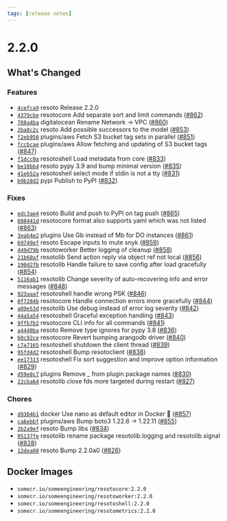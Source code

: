```yaml
---
tags: [release notes]
---
```


# 2.2.0

## What's Changed

### Features

- [`4cefca9`](https://github.com/someengineering/resoto/commit/4cefca9) <span class="badge badge--secondary">resoto</span> Release 2.2.0
- [`4379cbe`](https://github.com/someengineering/resoto/commit/4379cbe) <span class="badge badge--secondary">resotocore</span> Add separate sort and limit commands ([#862](https://github.com/someengineering/resoto/pull/862))
- [`788a4ba`](https://github.com/someengineering/resoto/commit/788a4ba) <span class="badge badge--secondary">digitalocean</span> Rename Network -> VPC ([#860](https://github.com/someengineering/resoto/pull/860))
- [`2ba8c2c`](https://github.com/someengineering/resoto/commit/2ba8c2c) <span class="badge badge--secondary">resoto</span> Add possible successors to the model ([#853](https://github.com/someengineering/resoto/pull/853))
- [`f2eb950`](https://github.com/someengineering/resoto/commit/f2eb950) <span class="badge badge--secondary">plugins/aws</span> Fetch S3 bucket tag sets in parallel ([#851](https://github.com/someengineering/resoto/pull/851))
- [`fccbcae`](https://github.com/someengineering/resoto/commit/fccbcae) <span class="badge badge--secondary">plugins/aws</span> Allow fetching and updating of S3 bucket tags ([#847](https://github.com/someengineering/resoto/pull/847))
- [`f1dcc0a`](https://github.com/someengineering/resoto/commit/f1dcc0a) <span class="badge badge--secondary">resotoshell</span> Load metadata from core ([#833](https://github.com/someengineering/resoto/pull/833))
- [`be10bb4`](https://github.com/someengineering/resoto/commit/be10bb4) <span class="badge badge--secondary">resoto</span> pypy 3.9 and bump minimal version ([#835](https://github.com/someengineering/resoto/pull/835))
- [`41e652a`](https://github.com/someengineering/resoto/commit/41e652a) <span class="badge badge--secondary">resotoshell</span> select mode if stdin is not a tty ([#831](https://github.com/someengineering/resoto/pull/831))
- [`b9b28d2`](https://github.com/someengineering/resoto/commit/b9b28d2) <span class="badge badge--secondary">pypi</span> Publish to PyPI ([#832](https://github.com/someengineering/resoto/pull/832))

### Fixes

- [`edc3ae4`](https://github.com/someengineering/resoto/commit/edc3ae4) <span class="badge badge--secondary">resoto</span> Build and push to PyPI on tag push ([#865](https://github.com/someengineering/resoto/pull/865))
- [`080441d`](https://github.com/someengineering/resoto/commit/080441d) <span class="badge badge--secondary">resotocore</span> format also supports yaml which was not listed ([#863](https://github.com/someengineering/resoto/pull/863))
- [`3eab4e2`](https://github.com/someengineering/resoto/commit/3eab4e2) <span class="badge badge--secondary">plugins</span> Use Gb instead of Mb for DO instances ([#861](https://github.com/someengineering/resoto/pull/861))
- [`69749ef`](https://github.com/someengineering/resoto/commit/69749ef) <span class="badge badge--secondary">resoto</span> Escape inputs to mute snyk ([#859](https://github.com/someengineering/resoto/pull/859))
- [`449d79b`](https://github.com/someengineering/resoto/commit/449d79b) <span class="badge badge--secondary">resotoworker</span> Better logging of cleanup ([#858](https://github.com/someengineering/resoto/pull/858))
- [`21b60af`](https://github.com/someengineering/resoto/commit/21b60af) <span class="badge badge--secondary">resotolib</span> Send action reply via object ref not local ([#856](https://github.com/someengineering/resoto/pull/856))
- [`190d2fb`](https://github.com/someengineering/resoto/commit/190d2fb) <span class="badge badge--secondary">resotolib</span> Handle failure to save config after load gracefully ([#854](https://github.com/someengineering/resoto/pull/854))
- [`5116ab1`](https://github.com/someengineering/resoto/commit/5116ab1) <span class="badge badge--secondary">resotolib</span> Change severity of auto-recovering info and error messages ([#848](https://github.com/someengineering/resoto/pull/848))
- [`923aaaf`](https://github.com/someengineering/resoto/commit/923aaaf) <span class="badge badge--secondary">resotoshell</span> handle wrong PSK ([#846](https://github.com/someengineering/resoto/pull/846))
- [`0f7284b`](https://github.com/someengineering/resoto/commit/0f7284b) <span class="badge badge--secondary">resotocore</span> Handle connection errors more gracefully ([#844](https://github.com/someengineering/resoto/pull/844))
- [`a09e53d`](https://github.com/someengineering/resoto/commit/a09e53d) <span class="badge badge--secondary">resotolib</span> Use debug instead of error log severity ([#842](https://github.com/someengineering/resoto/pull/842))
- [`44a5a54`](https://github.com/someengineering/resoto/commit/44a5a54) <span class="badge badge--secondary">resotoshell</span> Graceful exception handling ([#843](https://github.com/someengineering/resoto/pull/843))
- [`9ffb7b2`](https://github.com/someengineering/resoto/commit/9ffb7b2) <span class="badge badge--secondary">resotocore</span> CLI info for all commands ([#841](https://github.com/someengineering/resoto/pull/841))
- [`a4440ba`](https://github.com/someengineering/resoto/commit/a4440ba) <span class="badge badge--secondary">resoto</span> Remove type ignores for pypy 3.8 ([#836](https://github.com/someengineering/resoto/pull/836))
- [`60c92ce`](https://github.com/someengineering/resoto/commit/60c92ce) <span class="badge badge--secondary">resotocore</span> Revert bumping arangodb driver ([#840](https://github.com/someengineering/resoto/pull/840))
- [`c7a7165`](https://github.com/someengineering/resoto/commit/c7a7165) <span class="badge badge--secondary">resotoshell</span> shutdown the client thread ([#839](https://github.com/someengineering/resoto/pull/839))
- [`95fd4d2`](https://github.com/someengineering/resoto/commit/95fd4d2) <span class="badge badge--secondary">resotoshell</span> Bump resotoclient ([#838](https://github.com/someengineering/resoto/pull/838))
- [`ee17313`](https://github.com/someengineering/resoto/commit/ee17313) <span class="badge badge--secondary">resotoshell</span> Fix sort suggestion and improve option information ([#829](https://github.com/someengineering/resoto/pull/829))
- [`d59e0c7`](https://github.com/someengineering/resoto/commit/d59e0c7) <span class="badge badge--secondary">plugins</span> Remove \_ from plugin package names ([#830](https://github.com/someengineering/resoto/pull/830))
- [`22cba64`](https://github.com/someengineering/resoto/commit/22cba64) <span class="badge badge--secondary">resotolib</span> close fds more targeted during restart ([#827](https://github.com/someengineering/resoto/pull/827))

### Chores

- [`d9304b1`](https://github.com/someengineering/resoto/commit/d9304b1) <span class="badge badge--secondary">docker</span> Use nano as default editor in Docker 🤷 ([#857](https://github.com/someengineering/resoto/pull/857))
- [`ca6ebbf`](https://github.com/someengineering/resoto/commit/ca6ebbf) <span class="badge badge--secondary">plugins/aws</span> Bump boto3 1.22.6 -> 1.22.11 ([#855](https://github.com/someengineering/resoto/pull/855))
- [`2b2a9ef`](https://github.com/someengineering/resoto/commit/2b2a9ef) <span class="badge badge--secondary">resoto</span> Bump libs ([#834](https://github.com/someengineering/resoto/pull/834))
- [`95137fe`](https://github.com/someengineering/resoto/commit/95137fe) <span class="badge badge--secondary">resotolib</span> rename package resotolib.logging and resotolib.signal ([#828](https://github.com/someengineering/resoto/pull/828))
- [`12dea08`](https://github.com/someengineering/resoto/commit/12dea08) <span class="badge badge--secondary">resoto</span> Bump 2.2.0a0 ([#826](https://github.com/someengineering/resoto/pull/826))

<!--truncate-->

## Docker Images

- `somecr.io/someengineering/resotocore:2.2.0`
- `somecr.io/someengineering/resotoworker:2.2.0`
- `somecr.io/someengineering/resotoshell:2.2.0`
- `somecr.io/someengineering/resotometrics:2.2.0`
